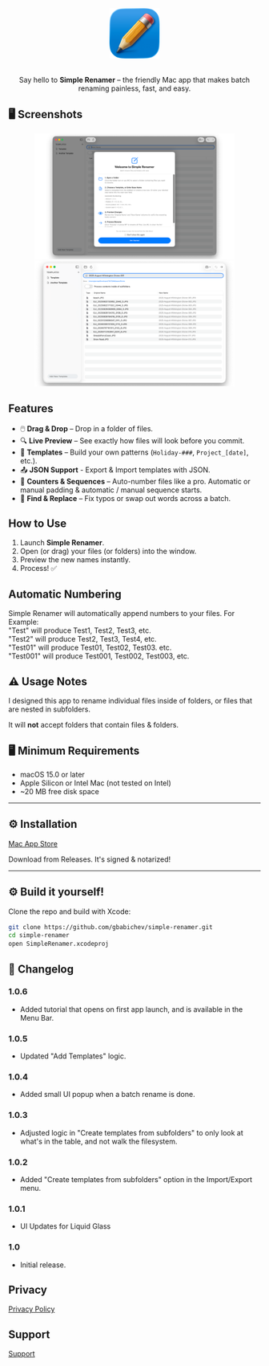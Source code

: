<div align="center">

<picture>
  <source srcset="Documentation/icon-dark.png" media="(prefers-color-scheme: dark)">
  <source srcset="Documentation/icon-light.png" media="(prefers-color-scheme: light)">
  <img src="Documentation/icon-light.png" alt="App Icon" width="100">
</picture>
<br/><br/>

Say hello to <b>Simple Renamer</b> – the friendly Mac app that makes batch renaming painless, fast, and easy.

</div>

## 🖥️ Screenshots 

<p align="center">
  <img src="Documentation/App2.png" width="400" alt="Drag & Drop"/>
  <img src="Documentation/App1.png" width="400" alt="Drag & Drop"/>
</p>

## Features

- 🖱️ **Drag & Drop** – Drop in a folder of files.
- 🔍 **Live Preview** – See exactly how files will look before you commit.  
- 📝 **Templates** – Build your own patterns (`Holiday-###`, `Project_[date]`, etc.).  
- 📤 **JSON Support** - Export & Import templates with JSON.
- 🔢 **Counters & Sequences** – Auto-number files like a pro. Automatic or manual padding & automatic / manual sequence starts. 
- 🔄 **Find & Replace** – Fix typos or swap out words across a batch.  

## How to Use

1. Launch **Simple Renamer**.  
2. Open (or drag) your files (or folders) into the window.  
3. Preview the new names instantly.  
4. Process! ✅ 

## Automatic Numbering
Simple Renamer will automatically append numbers to your files. For Example:
<br>
"Test" will produce Test1, Test2, Test3, etc.
<br>
"Test2" will produce Test2, Test3, Test4, etc. 
<br>
"Test01" will produce Test01, Test02, Test03. etc.
<br>
"Test001" will produce Test001, Test002, Test003, etc. 

## ⚠️ Usage Notes 

I designed this app to rename individual files inside of folders, or files that are nested in subfolders. 

It will **not** accept folders that contain files & folders. 



## 🖥️ Minimum Requirements

- macOS 15.0 or later  
- Apple Silicon or Intel Mac (not tested on Intel)
- ~20 MB free disk space  

---

## ⚙️ Installation

<a href="https://apps.apple.com/us/app/simple-renamer/id6753720459">Mac App Store</a>

Download from Releases. It's signed & notarized!

---

## ⚙️ Build it yourself!

Clone the repo and build with Xcode:

```bash
git clone https://github.com/gbabichev/simple-renamer.git
cd simple-renamer
open SimpleRenamer.xcodeproj
```

## 📝 Changelog

### 1.0.6
- Added tutorial that opens on first app launch, and is available in the Menu Bar.

### 1.0.5
- Updated "Add Templates" logic. 

### 1.0.4
- Added small UI popup when a batch rename is done. 

### 1.0.3 
- Adjusted logic in "Create templates from subfolders" to only look at what's in the table, and not walk the filesystem. 

### 1.0.2
- Added "Create templates from subfolders" option in the Import/Export menu. 

### 1.0.1
- UI Updates for Liquid Glass

### 1.0
- Initial release.

## Privacy
<a href="Documentation/PrivacyPolicy.html">Privacy Policy</a>

## Support 
<a href="Documentation/Support.html">Support</a>